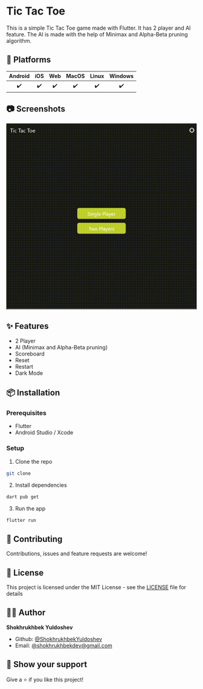 # Tic Tac Toe

This is a simple Tic Tac Toe game made with Flutter. It has 2 player and AI feature. The AI is made with the help of Minimax and Alpha-Beta pruning algorithm.

## 📱 Platforms

| Android | iOS | Web | MacOS | Linux | Windows |
| :-----: | :-: | :-: | :---: | :---: | :-----: |
|   ✔️    | ✔️  | ✔️  |  ✔️   |  ✔️   |   ✔️    |

## 📷 Screenshots

<img src="screenshots/screenshot.gif" />

## ✨ Features

-   2 Player
-   AI (Minimax and Alpha-Beta pruning)
-   Scoreboard
-   Reset
-   Restart
-   Dark Mode

## 📦 Installation

### Prerequisites

-   Flutter
-   Android Studio / Xcode

### Setup

1. Clone the repo

```sh
git clone
```

2. Install dependencies

```sh
dart pub get
```

3. Run the app

```sh
flutter run
```

## 🤝 Contributing

Contributions, issues and feature requests are welcome!

## 📝 License

This project is licensed under the MIT License - see the [LICENSE](LICENSE) file for details

## 👨‍💻 Author

**Shokhrukhbek Yuldoshev**

-   Github: [@ShokhrukhbekYuldoshev](https://github.com/ShokhrukhbekYuldoshev)
-   Email: [@shokhrukhbekdev@gmail.com](mailto:shokhrukhbekdev@gmail.com)

## 🌟 Show your support

Give a ⭐️ if you like this project!
